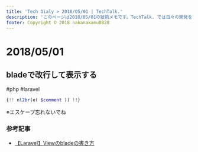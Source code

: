 ```yaml
---
title: 'Tech Dialy > 2018/05/01 | TechTalk.'
description: 'このページは2018/05/01の技術メモです。TechTalk. では日々の開発を個人メモとして残しています。将来に向けて技術ノウハウを蓄積することを目的とします。'
footer: Copyright © 2018 nakanakamu0828
---
```

# 2018/05/01
## bladeで改行して表示する
#php #laravel

```php
{!! nl2br(e( $comment )) !!}
```

※エスケープ忘れないでね

### 参考記事
* [【Laravel】Viewのbladeの書き方](https://qiita.com/sola-msr/items/a128f4e0900f3541690c)
